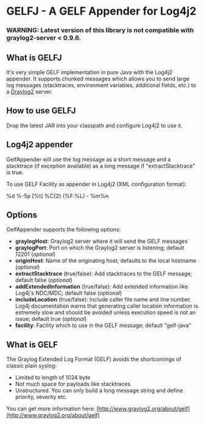 GELFJ - A GELF Appender for Log4j2
====================================================================

### WARNING: Latest version of this library is not compatible with graylog2-server < 0.9.6. 

What is GELFJ
-------------

It's very simple GELF implementation in pure Java with the Log4j2 appender. It supports chunked messages which allows you to send large log messages (stacktraces, environment variables, additional fields, etc.) to a [Graylog2](http://www.graylog2.org/) server.

How to use GELFJ
----------------

Drop the latest JAR into your classpath and configure Log4j2 to use it.

Log4j2 appender
--------------

GelfAppender will use the log message as a short message and a stacktrace (if exception available) as a long message if "extractStacktrace" is true.

To use GELF Facility as appender in Log4j2 (XML configuration format):

<?xml version="1.0" encoding="UTF-8"?>
<configuration status="debug" packages="org.graylog2.log4j2">
	<appenders>
		<GELF
				name="graylog2"
				graylogHost="127.0.0.1"
				graylogPort="12201"
				originHost="my.machine.example.com"
				additionalFields="{'environment': 'DEV', 'application': 'MyAPP'}"
				extractStacktrace="true"
				addExtendedInformation="true"
				facility="USER"
				includeLocation="true">
			<PatternLayout>
				<pattern>%d %-5p [%t] %C{2} (%F:%L) - %m%n</pattern>
			</PatternLayout>
		</GELF>
		<Async name="ASYNC">
			<appender-ref ref="graylog2"/>
			<appender-ref ref="CONSOLE"/>
		</Async>
	</appenders>
	<loggers>
		<root level="info">
			<appender-ref ref="graylog2" level="info"/>
		</root>
	</loggers>
</configuration>

Options
-------

GelfAppender supports the following options:

- **graylogHost**: Graylog2 server where it will send the GELF messages
- **graylogPort**: Port on which the Graylog2 server is listening; default 12201 (*optional*)
- **originHost**: Name of the originating host; defaults to the local hostname (*optional*)
- **extractStacktrace** (true/false): Add stacktraces to the GELF message; default false (*optional*)
- **addExtendedInformation** (true/false): Add extended information like Log4j's NDC/MDC; default false (*optional*)
- **includeLocation** (true/false): Include caller file name and line number. Log4j documentation warns that generating caller location information is extremely slow and should be avoided unless execution speed is not an issue; default true (*optional*)
- **facility**: Facility which to use in the GELF message; default "gelf-java"

What is GELF
------------

The Graylog Extended Log Format (GELF) avoids the shortcomings of classic plain syslog:

- Limited to length of 1024 byte
- Not much space for payloads like stacktraces
- Unstructured. You can only build a long message string and define priority, severity etc.

You can get more information here: [http://www.graylog2.org/about/gelf](http://www.graylog2.org/about/gelf)
